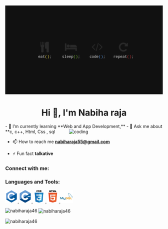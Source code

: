 ![logo](https://github.com/Nabiharaja46/Nabiharaja46/blob/main/GITHUB.jpeg)
<h1 align="center">Hi 👋, I'm Nabiha raja</h1>
- 🌱 I’m currently learning **Web and App Development,**

<img align="right" alt="coding" width="300" src="https://user-images.githubusercontent.com/74038190/236119160-976a0405-caa7-470c-9356-16d43402ea0a.gif">
- 💬 Ask me about **c, c++, Html, Css , sql

- 📫 How to reach me **nabiharaja55@gmail.com**

- ⚡ Fun fact **talkative**

<h3 align="left">Connect with me:</h3>
<p align="left">
</p>

<h3 align="left">Languages and Tools:</h3>
<p align="left"> <a href="https://www.cprogramming.com/" target="_blank" rel="noreferrer"> <img src="https://raw.githubusercontent.com/devicons/devicon/master/icons/c/c-original.svg" alt="c" width="40" height="40"/> </a> <a href="https://www.w3schools.com/cpp/" target="_blank" rel="noreferrer"> <img src="https://raw.githubusercontent.com/devicons/devicon/master/icons/cplusplus/cplusplus-original.svg" alt="cplusplus" width="40" height="40"/> </a> <a href="https://www.w3schools.com/css/" target="_blank" rel="noreferrer"> <img src="https://raw.githubusercontent.com/devicons/devicon/master/icons/css3/css3-original-wordmark.svg" alt="css3" width="40" height="40"/> </a> <a href="https://www.w3.org/html/" target="_blank" rel="noreferrer"> <img src="https://raw.githubusercontent.com/devicons/devicon/master/icons/html5/html5-original-wordmark.svg" alt="html5" width="40" height="40"/> </a> <a href="https://www.mysql.com/" target="_blank" rel="noreferrer"> <img src="https://raw.githubusercontent.com/devicons/devicon/master/icons/mysql/mysql-original-wordmark.svg" alt="mysql" width="40" height="40"/> </a> </p>

<p><img align="left" src="https://github-readme-stats.vercel.app/api/top-langs?username=nabiharaja46&show_icons=true&locale=en&layout=compact" alt="nabiharaja46" /></p>

<p>&nbsp;<img align="center" src="https://github-readme-stats.vercel.app/api?username=nabiharaja46&show_icons=true&locale=en" alt="nabiharaja46" /></p>

<p><img align="center" src="https://github-readme-streak-stats.herokuapp.com/?user=nabiharaja46&" alt="nabiharaja46" /></p>
